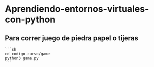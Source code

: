 # Aprendiendo-entornos-virtuales-con-python


## Para correr juego de piedra papel o tijeras

    ```sh
    cd codigo-curso/game
    python3 game.py
    ```